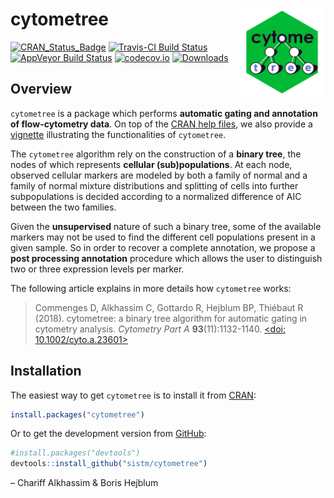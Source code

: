 
<!-- README.Rmd generates from README.Rmd. Please generate that file once done editing -->

# cytometree <a><img src='man/figures/logo.svg' align="right" height="139" /></a>

[![CRAN\_Status\_Badge](http://www.r-pkg.org/badges/version/cytometree)](https://cran.r-project.org/package=cytometree)
[![Travis-CI Build
Status](https://travis-ci.org/sistm/cytometree.svg?branch=master)](https://travis-ci.org/sistm/cytometree)
[![AppVeyor Build
Status](https://ci.appveyor.com/api/projects/status/github/sistm/cytometree?branch=master&svg=true)](https://ci.appveyor.com/project/borishejblum/cytometree)
[![codecov.io](https://codecov.io/github/sistm/Cytometree/coverage.svg?branch=master)](https://codecov.io/github/sistm/Cytometree?branch=master)
[![Downloads](https://cranlogs.r-pkg.org/badges/cytometree?color=blue)](https://www.r-pkg.org/pkg/cytometree)

## Overview

`cytometree` is a package which performs **automatic gating and
annotation of flow-cytometry data**. On top of the [CRAN help
files](https://cran.r-project.org/package=cytometree/cytometree.pdf), we
also provide a
[vignette](https://cran.r-project.org/package=cytometree/vignettes/autogating_cytometree.html)
illustrating the functionalities of `cytometree`.

The `cytometree` algorithm rely on the construction of a **binary
tree**, the nodes of which represents **cellular (sub)populations**. At
each node, observed cellular markers are modeled by both a family of
normal and a family of normal mixture distributions and splitting of
cells into further subpopulations is decided according to a normalized
difference of AIC between the two families.

Given the **unsupervised** nature of such a binary tree, some of the
available markers may not be used to find the different cell populations
present in a given sample. So in order to recover a complete annotation,
we propose a **post processing annotation** procedure which allows the
user to distinguish two or three expression levels per marker.

The following article explains in more details how `cytometree` works:

> Commenges D, Alkhassim C, Gottardo R, Hejblum BP, Thiébaut R (2018).
> cytometree: a binary tree algorithm for automatic gating in cytometry
> analysis. *Cytometry Part A* **93**(11):1132-1140.
> [\<doi: 10.1002/cyto.a.23601\>](https://doi.org/10.1002/cyto.a.23601)

## Installation

The easiest way to get `cytometree` is to install it from
[CRAN](https://cran.r-project.org/package=cytometree):

``` r
install.packages("cytometree")
```

Or to get the development version from
[GitHub](https://github.com/sistm/cytometree):

``` r
#install.packages("devtools")
devtools::install_github("sistm/cytometree")
```

– Chariff Alkhassim & Boris Hejblum

